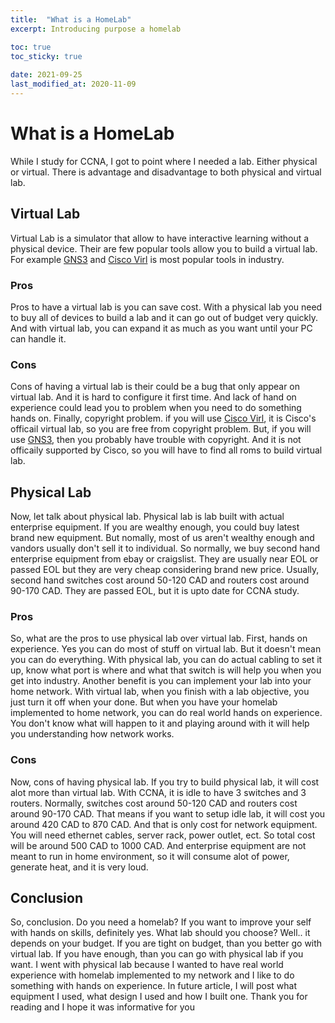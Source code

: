 ```yaml
---
title:  "What is a HomeLab"
excerpt: Introducing purpose a homelab

toc: true
toc_sticky: true
 
date: 2021-09-25
last_modified_at: 2020-11-09
---
```



# What is a HomeLab

While I study for CCNA, I got to point where I needed a lab. Either physical or virtual. There is advantage and disadvantage to both physical and virtual lab. 


## Virtual Lab

Virtual Lab is a simulator that allow to have interactive learning without a physical device. Their are few popular tools allow you to build a virtual lab. For example [GNS3](https://gns3.com) and [Cisco Virl](https://learningnetworkstore.cisco.com/cisco-modeling-labs-personal/cisco-cml-personal) is most popular tools in industry. 

### Pros

Pros to have a virtual lab is you can save cost. With a physical lab you need to buy all of devices to build a lab and it can go out of budget very quickly. And with virtual lab, you can expand it as much as you want until your PC can handle it.

### Cons

Cons of having a virtual lab is their could be a bug that only appear on virtual lab. And it is hard to configure it first time. And lack of hand on experience could lead you to problem when you need to do something hands on. Finally, copyright problem. if you will use [Cisco Virl](https://learningnetworkstore.cisco.com/cisco-modeling-labs-personal/cisco-cml-personal), it is Cisco's officail virtual lab, so you are free from copyright problem. But, if you will use [GNS3](https://gns3.com), then you probably have trouble with copyright. And it is not officaily supported by Cisco, so you will have to find all roms to build virtual lab.


## Physical Lab

Now, let talk about physical lab. Physical lab is lab built with actual enterprise equipment. If you are wealthy enough, you could buy latest brand new equipment. But nomally, most of us aren't wealthy enough and vandors usually don't sell it to individual. So normally, we buy second hand enterprise equipment from ebay or craigslist. They are usually near EOL or passed EOL but they are very cheap considering brand new price. Usually, second hand switches cost around 50-120 CAD and routers cost around 90-170 CAD. They are passed EOL, but it is upto date for CCNA study.

### Pros

So, what are the pros to use physical lab over virtual lab. First, hands on experience. Yes you can do most of stuff on virtual lab. But it doesn't mean you can do everything. With physical lab, you can do actual cabling to set it up, know what port is where and what that switch is will help you when you get into industry. Another benefit is you can implement your lab into your home network. With virtual lab, when you finish with a lab objective, you just turn it off when your done. But when you have your homelab implemented to home network, you can do real world hands on experience. You don't know what will happen to it and playing around with it will help you understanding how network works.

### Cons

Now, cons of having physical lab. If you try to build physical lab, it will cost alot more than virtual lab. With CCNA, it is idle to have 3 switches and 3 routers. Normally, switches cost around 50-120 CAD and routers cost around 90-170 CAD. That means if you want to setup idle lab, it will cost you around 420 CAD to 870 CAD. And that is only cost for network equipment. You will need ethernet cables, server rack, power outlet, ect. So total cost will be around 500 CAD to 1000 CAD. And enterprise equipment are not meant to run in home environment, so it will consume alot of power, generate heat, and it is very loud.


## Conclusion

So, conclusion. Do you need a homelab? If you want to improve your self with hands on skills, definitely yes. What lab should you choose? Well.. it depends on your budget. If you are tight on budget, than you better go with virtual lab. If you have enough, than you can go with physical lab if you want. I went with physical lab because I wanted to have real world experience with homelab implemented to my network and I like to do something with hands on experience. In future article, I will post what equipment I used, what design I used and how I built one. Thank you for reading and I hope it was informative for you